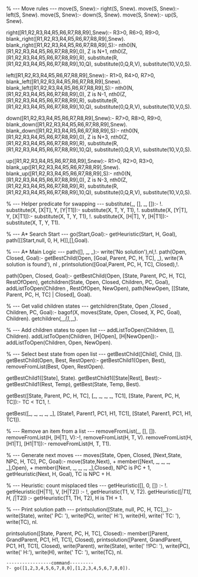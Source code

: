 % --- Move rules ---
move(S, Snew):- right(S, Snew).
move(S, Snew):- left(S, Snew).
move(S, Snew):- down(S, Snew).
move(S, Snew):- up(S, Snew).

right([R1,R2,R3,R4,R5,R6,R7,R8,R9],Snew):- R3>0, R6>0, R9>0, blank_right([R1,R2,R3,R4,R5,R6,R7,R8,R9],Snew).
blank_right([R1,R2,R3,R4,R5,R6,R7,R8,R9],S):-
    nth0(N,[R1,R2,R3,R4,R5,R6,R7,R8,R9],0),
    Z is N+1,
    nth0(Z,[R1,R2,R3,R4,R5,R6,R7,R8,R9],R),
    substitute(R,[R1,R2,R3,R4,R5,R6,R7,R8,R9],10,Q),
    substitute(0,Q,R,V),
    substitute(10,V,0,S).

left([R1,R2,R3,R4,R5,R6,R7,R8,R9],Snew):- R1>0, R4>0, R7>0, blank_left([R1,R2,R3,R4,R5,R6,R7,R8,R9],Snew).
blank_left([R1,R2,R3,R4,R5,R6,R7,R8,R9],S):-
    nth0(N,[R1,R2,R3,R4,R5,R6,R7,R8,R9],0),
    Z is N-1,
    nth0(Z,[R1,R2,R3,R4,R5,R6,R7,R8,R9],R),
    substitute(R,[R1,R2,R3,R4,R5,R6,R7,R8,R9],10,Q),
    substitute(0,Q,R,V),
    substitute(10,V,0,S).

down([R1,R2,R3,R4,R5,R6,R7,R8,R9],Snew):- R7>0, R8>0, R9>0, blank_down([R1,R2,R3,R4,R5,R6,R7,R8,R9],Snew).
blank_down([R1,R2,R3,R4,R5,R6,R7,R8,R9],S):-
    nth0(N,[R1,R2,R3,R4,R5,R6,R7,R8,R9],0),
    Z is N+3,
    nth0(Z,[R1,R2,R3,R4,R5,R6,R7,R8,R9],R),
    substitute(R,[R1,R2,R3,R4,R5,R6,R7,R8,R9],10,Q),
    substitute(0,Q,R,V),
    substitute(10,V,0,S).

up([R1,R2,R3,R4,R5,R6,R7,R8,R9],Snew):- R1>0, R2>0, R3>0, blank_up([R1,R2,R3,R4,R5,R6,R7,R8,R9],Snew).
blank_up([R1,R2,R3,R4,R5,R6,R7,R8,R9],S):-
    nth0(N,[R1,R2,R3,R4,R5,R6,R7,R8,R9],0),
    Z is N-3,
    nth0(Z,[R1,R2,R3,R4,R5,R6,R7,R8,R9],R),
    substitute(R,[R1,R2,R3,R4,R5,R6,R7,R8,R9],10,Q),
    substitute(0,Q,R,V),
    substitute(10,V,0,S).

% --- Helper predicate for swapping ---
substitute(_, [], _, []):- !.
substitute(X, [X|T], Y, [Y|T1]):- substitute(X, T, Y, T1), !.
substitute(X, [Y|T], Y, [X|T1]):- substitute(X, T, Y, T1), !.
substitute(X, [H|T], Y, [H|T1]):- substitute(X, T, Y, T1).

% --- A* Search Start ---
go(Start,Goal):-
    getHeuristic(Start, H, Goal),
    path([[Start,null, 0, H, H]],[],Goal).

% --- A* Main Logic ---
path([], _, _):- write('No solution'),nl,!.
path(Open, Closed, Goal):-
    getBestChild(Open, [Goal, Parent, PC, H, TC], _),
    write('A solution is found'),  nl ,
    printsolution([Goal,Parent, PC, H, TC], Closed),!.

path(Open, Closed, Goal):-
    getBestChild(Open, [State, Parent, PC, H, TC], RestOfOpen),
    getchildren(State, Open, Closed, Children, PC, Goal),
    addListToOpen(Children , RestOfOpen, NewOpen),
    path(NewOpen, [[State, Parent, PC, H, TC] | Closed], Goal).

% --- Get valid children states ---
getchildren(State, Open ,Closed , Children, PC, Goal):-
    bagof(X, moves(State, Open, Closed, X, PC, Goal), Children).
getchildren(_,_,_,[],_,_).

% --- Add children states to open list ---
addListToOpen(Children, [], Children).
addListToOpen(Children, [H|Open], [H|NewOpen]):-
    addListToOpen(Children, Open, NewOpen).

% --- Select best state from open list ---
getBestChild([Child], Child, []).
getBestChild(Open, Best, RestOpen):-
    getBestChild1(Open, Best),
    removeFromList(Best, Open, RestOpen).

getBestChild1([State], State).
getBestChild1([State|Rest], Best):-
    getBestChild1(Rest, Temp),
    getBest(State, Temp, Best).

getBest([State, Parent, PC, H, TC], [_, _, _, _, TC1], [State, Parent, PC, H, TC]):-
    TC < TC1, !.

getBest([_, _, _, _, _], [State1, Parent1, PC1, H1, TC1], [State1, Parent1, PC1, H1, TC1]).

% --- Remove an item from a list ---
removeFromList(_, [], []).
removeFromList(H, [H|T], V):-!, removeFromList(H, T, V).
removeFromList(H, [H1|T], [H1|T1]):- removeFromList(H, T, T1).

% --- Generate next moves ---
moves(State, Open, Closed, [Next,State, NPC, H, TC], PC, Goal):-
    move(State,Next),
    \+ member([Next, _, _, _, _],Open),
    \+ member([Next, _, _, _, _],Closed),
    NPC is PC + 1,
    getHeuristic(Next, H, Goal),
    TC is NPC + H.

% --- Heuristic: count misplaced tiles ---
getHeuristic([], 0, []) :- !.
getHeuristic([H|T1], V, [H|T2]) :- !, getHeuristic(T1, V, T2).
getHeuristic([_|T1], H, [_|T2]) :-
    getHeuristic(T1, TH, T2),
    H is TH + 1.

% --- Print solution path ---
printsolution([State, null, PC, H, TC],_):-
    write(State), write(' PC: '), write(PC), write(' H:'), write(H), write(' TC: '), write(TC), nl.

printsolution([State, Parent, PC, H, TC], Closed):-
    member([Parent, GrandParent, PC1, H1, TC1], Closed),
    printsolution([Parent, GrandParent, PC1, H1, TC1], Closed),
    write(Parent), write(State), write(' !!PC: '), write(PC), write(' H:'), write(H), write(' TC: '), write(TC), nl.










    -----------------command---------
    ?- go([1,2,3,4,5,6,7,8,0],[1,2,3,4,5,6,7,8,0]).

